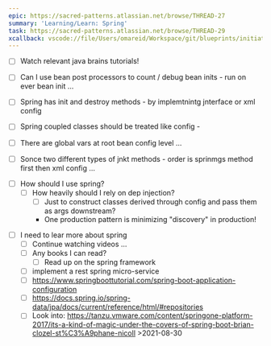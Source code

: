```yaml
---
epic: https://sacred-patterns.atlassian.net/browse/THREAD-27
summary: 'Learning/Learn: Spring'
task: https://sacred-patterns.atlassian.net/browse/THREAD-29
xcallback: vscode://file/Users/omareid/Workspace/git/blueprints/initiatives/learning-spring.md:1
---
```


* [ ] Watch relevant java brains tutorials!

* [ ] Can I use bean post processors to count / debug bean inits - run on ever bean init ...
* [ ] Spring has init and destroy methods - by implemtnintg jnterface or xml config
* [ ] Spring coupled classes should be treated like config -


* [ ] There are global vars at root bean config level ...
* [ ] Sonce two different types of jnkt methods - order is sprinmgs method first then xml config ...

- [ ] How should I use spring?
    - [ ] How heavily should I rely on dep injection?
        - [ ] Just to construct classes derived through config and pass them as args downstream?
        - One production pattern is minimizing "discovery" in production! 

* [ ] I need to lear more about spring
    * [ ] Continue watching videos ...
    * [ ] Any books I can read?
        * [ ] Read up on the spring framework
    * [ ] implement a rest spring micro-service 
    * [ ] https://www.springboottutorial.com/spring-boot-application-configuration
    * [ ] https://docs.spring.io/spring-data/jpa/docs/current/reference/html/#repositories
    * [ ] Look into: https://tanzu.vmware.com/content/springone-platform-2017/its-a-kind-of-magic-under-the-covers-of-spring-boot-brian-clozel-st%C3%A9phane-nicoll >2021-08-30
